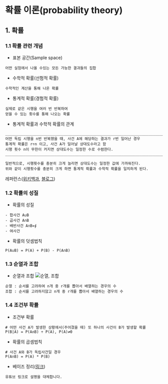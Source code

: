 확률 이론(probability theory)
===

## 1. 확률
### 1.1 확률 관련 개념

- 표본 공간(Sample space)
```
어떤 실험에서 나올 수있는 모든 가능한 결과들의 집합
```
- 수학적 확률(선험적 확률)
```
수학적인 계산을 통해 나온 확률
```
- 통계적 확률(경험적 확률)
```
실제로 같은 시행을 여러 번 반복하여
얻을 수 있는 횟수를 통해 나오는 확률
```

- 통계적 확률과 수학적 확률의 관계
```
_________________________________________________________________________
어떤 독립 시행을 n번 반복했을 때, 사건 A에 해당하는 결과가 r번 일어난 경우
통계적 확률은 r÷n 이고, 사건 A가 일어날 상대도수라고 함
시행 횟수 n이 무한이 커지면 상대도수는 일정한 수로 수렴한다.
_________________________________________________________________________

일반적으로, 시행횟수를 충분히 크게 늘리면 상대도수는 일정한 값에 가까워진다.
위와 같이 시행횟수를 충분히 크게 하면 통계적 확률과 수학적 확률을 일치하게 된다.
```
레퍼런스([위키백과](https://ko.wikipedia.org/wiki/%ED%99%95%EB%A5%A0%EB%A1%A0), [블로그](https://m.blog.naver.com/noela70/221112417204))

### 1.2 확률의 성질
- 확률의 성질
```
- 합사건 A∪B
- 곱사건 A∩B
- 배반사건 A∩B=∮
- 여사건 
```
- 확률의 덧셈법칙
```
P(A∪B) = P(A) + P(B) - P(A∩B)
```

### 1.3 순열과 조합
- 순열과 조합
![순열, 조합](https://user-images.githubusercontent.com/101171109/168032169-c498feb6-34f8-4270-81da-a2e112e466ea.png)
```
순열 : 순서를 고려하여 n개 중 r개를 뽑아서 배열하는 경우의 수
조합 : 순서를 고려하지않고 n개 중 r개를 뽑아서 배열하는 경우의 수
```

### 1.4 조건부 확률
- 조건부 확률
```
# 어떤 사건 A가 발생한 상황에서(주어졌을 때) 또 하나의 사건이 B가 발생할 확률
P(B|A) = P(A∩B) ÷ P(A), P(A)≠0
```

- 확률의 곱셈법칙
```
# 사건 A와 B가 독립사건일 경우
P(A∩B) = P(A) * P(B)
```

- 베이즈 정리([링크](https://www.youtube.com/watch?v=Y4ecU7NkiEI)) 
```  
유튜브 링크로 설명을 대체합니다.
```
